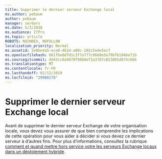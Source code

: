 ```yaml
---
title: Supprimer le dernier serveur Exchange local
ms.author: pebaum
author: pebaum
manager: serdars
ms.date: 5/3/2018
ms.audience: ITPro
ms.topic: article
ROBOTS: NOINDEX, NOFOLLOW
localization_priority: Normal
ms.assetid: 2e0be4a5-ece8-461d-a80c-202c5ede5ecf
ms.openlocfilehash: 661fbe8d7d1c3f7a777c96b0e5e79bfb184be71b
ms.sourcegitcommit: dd43cc0a9470f98b8ef2a3787c823801d674c666
ms.translationtype: MT
ms.contentlocale: fr-FR
ms.lasthandoff: 02/12/2019
ms.locfileid: "29900178"
---
```

# <a name="removing-the-last-on-premises-exchange-server"></a>Supprimer le dernier serveur Exchange local

Avant de supprimer le dernier serveur Exchange de votre organisation locale, vous devez vous assurer de que bien comprendre les implications de cette opération pour vous aider à décider si vous devez ce dernier serveur à d’autres fins. Pour plus d’informations, consultez la rubrique [comment et quand mettre hors service votre les serveurs Exchange locaux dans un déploiement hybride](https://technet.microsoft.com/library/dn931280%28v=exchg.150%29.aspx).
  

